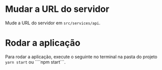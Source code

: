 # Mudar a URL do servidor

Mude a URL do servidor em ```src/services/api```.

# Rodar a aplicação

Para rodar a aplicação, execute o seguinte no terminal na pasta do projeto ```yarn start``` ou ````npm start```.

